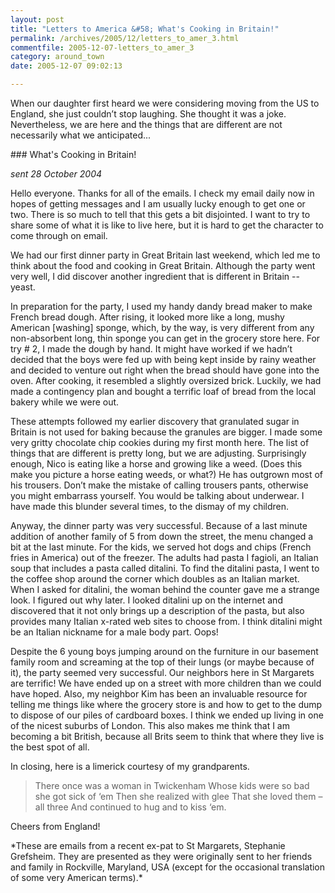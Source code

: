 ```yaml
---
layout: post
title: "Letters to America &#58; What's Cooking in Britain!"
permalink: /archives/2005/12/letters_to_amer_3.html
commentfile: 2005-12-07-letters_to_amer_3
category: around_town
date: 2005-12-07 09:02:13

---
```


When our daughter first heard we were considering moving from the US to England, she just couldn’t stop laughing. She thought it was a joke. Nevertheless, we are here and the things that are different are not necessarily what we anticipated...

<div markdown="1" class="recipe">
### What's Cooking in Britain!

*sent 28 October 2004*

Hello everyone. Thanks for all of the emails. I check my email daily now in hopes of getting messages and I am usually lucky enough to get one or two. There is so much to tell that this gets a bit disjointed. I want to try to share some of what it is like to live here, but it is hard to get the character to come through on email.

We had our first dinner party in Great Britain last weekend, which led me to think about the food and cooking in Great Britain. Although the party went very well, I did discover another ingredient that is different in Britain -- yeast.

In preparation for the party, I used my handy dandy bread maker to make French bread dough. After rising, it looked more like a long, mushy American \[washing\] sponge, which, by the way, is very different from any non-absorbent long, thin sponge you can get in the grocery store here. For try \# 2, I made the dough by hand. It might have worked if we hadn’t decided that the boys were fed up with being kept inside by rainy weather and decided to venture out right when the bread should have gone into the oven. After cooking, it resembled a slightly oversized brick. Luckily, we had made a contingency plan and bought a terrific loaf of bread from the local bakery while we were out.

These attempts followed my earlier discovery that granulated sugar in Britain is not used for baking because the granules are bigger. I made some very gritty chocolate chip cookies during my first month here. The list of things that are different is pretty long, but we are adjusting. Surprisingly enough, Nico is eating like a horse and growing like a weed. (Does this make you picture a horse eating weeds, or what?) He has outgrown most of his trousers. Don’t make the mistake of calling trousers pants, otherwise you might embarrass yourself. You would be talking about underwear. I have made this blunder several times, to the dismay of my children.

Anyway, the dinner party was very successful. Because of a last minute addition of another family of 5 from down the street, the menu changed a bit at the last minute. For the kids, we served hot dogs and chips (French fries in America) out of the freezer. The adults had pasta I fagioli, an Italian soup that includes a pasta called ditalini. To find the ditalini pasta, I went to the coffee shop around the corner which doubles as an Italian market. When I asked for ditalini, the woman behind the counter gave me a strange look. I figured out why later. I looked ditalini up on the internet and discovered that it not only brings up a description of the pasta, but also provides many Italian x-rated web sites to choose from. I think ditalini might be an Italian nickname for a male body part. Oops!

Despite the 6 young boys jumping around on the furniture in our basement family room and screaming at the top of their lungs (or maybe because of it), the party seemed very successful. Our neighbors here in St Margarets are terrific! We have ended up on a street with more children than we could have hoped. Also, my neighbor Kim has been an invaluable resource for telling me things like where the grocery store is and how to get to the dump to dispose of our piles of cardboard boxes. I think we ended up living in one of the nicest suburbs of London. This also makes me think that I am becoming a bit British, because all Brits seem to think that where they live is the best spot of all.

In closing, here is a limerick courtesy of my grandparents.

> There once was a woman in Twickenham
>  Whose kids were so bad she got sick of ‘em
>  Then she realized with glee
>  That she loved them – all three
>  And continued to hug and to kiss ‘em.
> 
 Cheers from England!

</div>
*These are emails from a recent ex-pat to St Margarets, Stephanie Grefsheim. They are presented as they were originally sent to her friends and family in Rockville, Maryland, USA (except for the occasional translation of some very American terms).*
